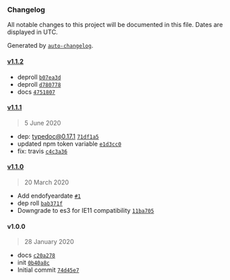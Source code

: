 ### Changelog

All notable changes to this project will be documented in this file. Dates are displayed in UTC.

Generated by [`auto-changelog`](https://github.com/CookPete/auto-changelog).

#### [v1.1.2](https://github.com/totalpave/dates/compare/v1.1.1...v1.1.2)

- deproll [`b07ea3d`](https://github.com/totalpave/dates/commit/b07ea3d833e77f75b5cfae700cade7a594017ef5)
- deproll [`d780778`](https://github.com/totalpave/dates/commit/d780778e623e66d5f34c468c3ca2e94d9dc53028)
- docs [`4751807`](https://github.com/totalpave/dates/commit/47518077c30f181310bc8a7bf738ce5dddb660f7)

#### [v1.1.1](https://github.com/totalpave/dates/compare/v1.1.0...v1.1.1)

> 5 June 2020

- dep: typedoc@0.17.1 [`71df1a5`](https://github.com/totalpave/dates/commit/71df1a5db379a1190105a5f0870acdd90749af45)
- updated npm token variable [`e1d3cc0`](https://github.com/totalpave/dates/commit/e1d3cc06f8a1bc9478ea8bafed489e49f254aaf0)
- fix: travis [`c4c3a36`](https://github.com/totalpave/dates/commit/c4c3a363885988eda76d207598ce487602f6d0e3)

#### [v1.1.0](https://github.com/totalpave/dates/compare/v1.0.0...v1.1.0)

> 20 March 2020

- Add endofyeardate [`#1`](https://github.com/totalpave/dates/pull/1)
- dep roll [`bab371f`](https://github.com/totalpave/dates/commit/bab371f77294c59c98ecb6d90cdf8607d6d11457)
- Downgrade to es3 for IE11 compatibility [`11ba705`](https://github.com/totalpave/dates/commit/11ba705f5f3a312147591a8fbd0fda075b6a194d)

#### v1.0.0

> 28 January 2020

- docs [`c20a278`](https://github.com/totalpave/dates/commit/c20a2788a4622c1c3175bf192f3594474133a2b1)
- init [`0b40a8c`](https://github.com/totalpave/dates/commit/0b40a8ca94556665e646ec1d377b9ba8a330ee95)
- Initial commit [`74d45e7`](https://github.com/totalpave/dates/commit/74d45e7636a46c5a9af18ff4988ea419e0330987)
